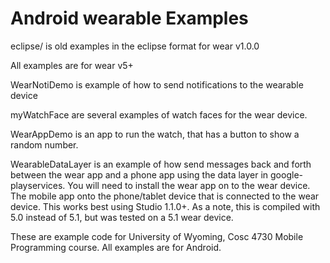 Android wearable Examples
========

eclipse/ is old examples in the eclipse format for wear v1.0.0 

All examples are for wear v5+

WearNotiDemo is example of how to send notifications to the wearable device

myWatchFace are several examples of watch faces for the wear device.

WearAppDemo is an app to run the watch, that has a button to show a random number.

WearableDataLayer is an example of how send messages back and forth between the wear app and a phone app using the data layer in google-playservices.  You will need to install the wear app on to the wear device.  The mobile app onto the phone/tablet device that is connected to the wear device. This works best using Studio 1.1.0+.  As a note, this is compiled with 5.0 instead of 5.1, but was tested on a 5.1 wear device.


These are example code for University of Wyoming, Cosc 4730 Mobile Programming course. All examples are for Android.
